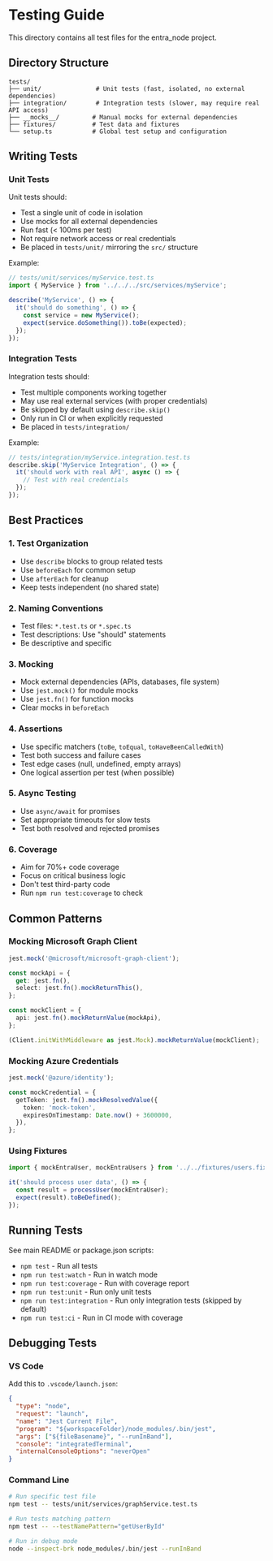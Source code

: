 # Testing Guide

This directory contains all test files for the entra_node project.

## Directory Structure

```
tests/
├── unit/               # Unit tests (fast, isolated, no external dependencies)
├── integration/        # Integration tests (slower, may require real API access)
├── __mocks__/         # Manual mocks for external dependencies
├── fixtures/          # Test data and fixtures
└── setup.ts           # Global test setup and configuration
```

## Writing Tests

### Unit Tests

Unit tests should:
- Test a single unit of code in isolation
- Use mocks for all external dependencies
- Run fast (< 100ms per test)
- Not require network access or real credentials
- Be placed in `tests/unit/` mirroring the `src/` structure

Example:
```typescript
// tests/unit/services/myService.test.ts
import { MyService } from '../../../src/services/myService';

describe('MyService', () => {
  it('should do something', () => {
    const service = new MyService();
    expect(service.doSomething()).toBe(expected);
  });
});
```

### Integration Tests

Integration tests should:
- Test multiple components working together
- May use real external services (with proper credentials)
- Be skipped by default using `describe.skip()`
- Only run in CI or when explicitly requested
- Be placed in `tests/integration/`

Example:
```typescript
// tests/integration/myService.integration.test.ts
describe.skip('MyService Integration', () => {
  it('should work with real API', async () => {
    // Test with real credentials
  });
});
```

## Best Practices

### 1. Test Organization
- Use `describe` blocks to group related tests
- Use `beforeEach` for common setup
- Use `afterEach` for cleanup
- Keep tests independent (no shared state)

### 2. Naming Conventions
- Test files: `*.test.ts` or `*.spec.ts`
- Test descriptions: Use "should" statements
- Be descriptive and specific

### 3. Mocking
- Mock external dependencies (APIs, databases, file system)
- Use `jest.mock()` for module mocks
- Use `jest.fn()` for function mocks
- Clear mocks in `beforeEach`

### 4. Assertions
- Use specific matchers (`toBe`, `toEqual`, `toHaveBeenCalledWith`)
- Test both success and failure cases
- Test edge cases (null, undefined, empty arrays)
- One logical assertion per test (when possible)

### 5. Async Testing
- Use `async/await` for promises
- Set appropriate timeouts for slow tests
- Test both resolved and rejected promises

### 6. Coverage
- Aim for 70%+ code coverage
- Focus on critical business logic
- Don't test third-party code
- Run `npm run test:coverage` to check

## Common Patterns

### Mocking Microsoft Graph Client
```typescript
jest.mock('@microsoft/microsoft-graph-client');

const mockApi = {
  get: jest.fn(),
  select: jest.fn().mockReturnThis(),
};

const mockClient = {
  api: jest.fn().mockReturnValue(mockApi),
};

(Client.initWithMiddleware as jest.Mock).mockReturnValue(mockClient);
```

### Mocking Azure Credentials
```typescript
jest.mock('@azure/identity');

const mockCredential = {
  getToken: jest.fn().mockResolvedValue({
    token: 'mock-token',
    expiresOnTimestamp: Date.now() + 3600000,
  }),
};
```

### Using Fixtures
```typescript
import { mockEntraUser, mockEntraUsers } from '../../fixtures/users.fixture';

it('should process user data', () => {
  const result = processUser(mockEntraUser);
  expect(result).toBeDefined();
});
```

## Running Tests

See main README or package.json scripts:
- `npm test` - Run all tests
- `npm run test:watch` - Run in watch mode
- `npm run test:coverage` - Run with coverage report
- `npm run test:unit` - Run only unit tests
- `npm run test:integration` - Run only integration tests (skipped by default)
- `npm run test:ci` - Run in CI mode with coverage

## Debugging Tests

### VS Code
Add this to `.vscode/launch.json`:
```json
{
  "type": "node",
  "request": "launch",
  "name": "Jest Current File",
  "program": "${workspaceFolder}/node_modules/.bin/jest",
  "args": ["${fileBasename}", "--runInBand"],
  "console": "integratedTerminal",
  "internalConsoleOptions": "neverOpen"
}
```

### Command Line
```bash
# Run specific test file
npm test -- tests/unit/services/graphService.test.ts

# Run tests matching pattern
npm test -- --testNamePattern="getUserById"

# Run in debug mode
node --inspect-brk node_modules/.bin/jest --runInBand
```

